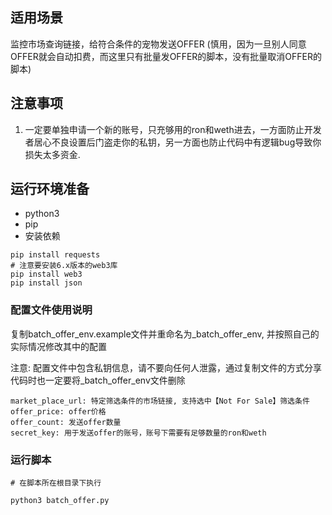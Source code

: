 ## 适用场景

监控市场查询链接，给符合条件的宠物发送OFFER (慎用，因为一旦别人同意OFFER就会自动扣费，而这里只有批量发OFFER的脚本，没有批量取消OFFER的脚本)

## 注意事项

1. 一定要单独申请一个新的账号，只充够用的ron和weth进去，一方面防止开发者居心不良设置后门盗走你的私钥，另一方面也防止代码中有逻辑bug导致你损失太多资金.



## 运行环境准备
- python3
- pip
- 安装依赖

```
pip install requests
# 注意要安装6.x版本的web3库
pip install web3
pip install json
```


### 配置文件使用说明

复制batch_offer_env.example文件并重命名为_batch_offer_env, 并按照自己的实际情况修改其中的配置

注意: 配置文件中包含私钥信息，请不要向任何人泄露，通过复制文件的方式分享代码时也一定要将_batch_offer_env文件删除


```
market_place_url: 特定筛选条件的市场链接, 支持选中【Not For Sale】筛选条件
offer_price: offer价格
offer_count: 发送offer数量
secret_key: 用于发送offer的账号，账号下需要有足够数量的ron和weth
```

### 运行脚本

```
# 在脚本所在根目录下执行

python3 batch_offer.py
```